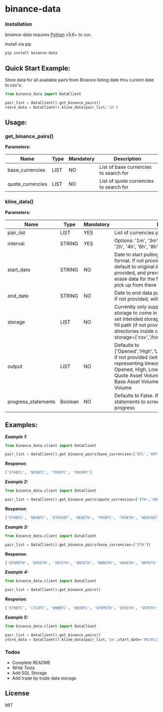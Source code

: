 # binance-data

### Installation

binance-data requires [Python](https://www.python.org/) v3.6+ to run.

Install via pip

```sh
pip install binance-data
```
## Quick Start Example:
Store data for all available pairs from Binance listing date thru current date to csv's:

```python
from binance_data import DataClient

pair_list = DataClient().get_binance_pairs()
store_data = DataClient().kline_data(pair_list,'1m')
```
## Usage:
### get_binance_pairs()
**Parameters:**

Name | Type | Mandatory | Description
------------ | ------------ | ------------ | ------------
base_currencies | LIST | NO |List of base currencies to search for
quote_currencies| LIST| NO | List of quote currencies to search for

### kline_data()
**Parameters:**

Name | Type | Mandatory | Description
------------ | ------------ | ------------ | ------------
pair_list | LIST | YES |List of currencies pairs to pull data for
interval| STRING| YES | Options: '1m', '3m', '5m', '15m', '30m', '1h', '2h', '4h', '6h', '8h', '12h'
start_date|STRING|NO|Date to start pulling data from in MM/DD/YYYY format. If not provided and not previously ran will default to original listing date, else if not provided, and previously stored data exists, will erase data for the final day previously pulled and pick up from there
end_date|STRING|NO|Date to end data pull at in MM/DD/YYYY format. If not provided, will default to now.
storage|LIST|NO|Currently only supports CSV storage, SQL storage to come in future updates. Also allows to set intended storage directory by providing full fill path (if not provided, will create storage directories inside current directory). Example: storage=['csv','/home/user/kline_data/']
output|LIST|NO|Defaults to ['Opened','High','Low','Close','Volume','Closed'] if not provided (with Opened and Closed representing timestamps). Options include: Opened, High, Low, Close, Volume, Closed, Quote Asset Volume, Total Trades, Taker Buy Base Asset Volume,Taker Buy Quote Asset Volume
progress_statements|Boolean|NO|Defaults to False. If set to True, will output print statements to screen to keep you apprised of progress

## Examples:
***Example 1:***
```python
from binance_data.client import DataClient

pair_list = DataClient().get_binance_pairs(base_currencies=['BTC','XRP'],quote_currencies=['ETH','NEO','TRX'])
```
**Response:**
```python
['ETHBTC', 'NEOBTC', 'TRXBTC', 'TRXXRP']
```
***Example 2:***
```python
from binance_data.client import DataClient

pair_list = DataClient().get_binance_pairs(quote_currencies=['ETH','NEO','TRX'])
```
**Response:**
```python
['ETHBTC', 'NEOBTC', 'ETHUSDT', 'NEOETH', 'TRXBTC', 'TRXETH', 'NEOUSDT', 'NEOBNB', 'ETHTUSD', 'TRXBNB', 'TRXUSDT', 'ETHPAX', 'ETHUSDC', 'TRXTUSD', 'NEOTUSD', 'TRXXRP', 'TRXPAX', 'TRXUSDC', 'NEOPAX', 'NEOUSDC']
```
***Example 3:***
```python
from binance_data.client import DataClient

pair_list = DataClient().get_binance_pairs(base_currencies=['ETH'])
```
**Response:**
```python
['QTUMETH', 'EOSETH', 'SNTETH', 'BNTETH', 'BNBETH', 'OAXETH', 'DNTETH', 'MCOETH', 'ICNETH', 'WTCETH', 'LRCETH', 'OMGETH', 'ZRXETH', 'STRATETH', 'SNGLSETH', 'BQXETH', 'KNCETH', 'FUNETH', 'SNMETH', 'NEOETH', 'IOTAETH', 'LINKETH', 'XVGETH', 'SALTETH', 'MDAETH', 'MTLETH', 'SUBETH', 'ETCETH', 'MTHETH', 'ENGETH', 'ZECETH', 'ASTETH', 'DASHETH', 'BTGETH', 'EVXETH', 'REQETH', 'VIBETH', 'HSRETH', 'TRXETH', 'POWRETH', 'ARKETH', 'YOYOETH', 'XRPETH', 'MODETH', 'ENJETH', 'STORJETH', 'VENETH', 'KMDETH', 'RCNETH', 'NULSETH', 'RDNETH', 'XMRETH', 'DLTETH', 'AMBETH', 'BCCETH', 'BATETH', 'BCPTETH', 'ARNETH', 'GVTETH', 'CDTETH', 'GXSETH', 'POEETH', 'QSPETH', 'BTSETH', 'XZCETH', 'LSKETH', 'TNTETH', 'FUELETH', 'MANAETH', 'BCDETH', 'DGDETH', 'ADXETH', 'ADAETH', 'PPTETH', 'CMTETH', 'XLMETH', 'CNDETH', 'LENDETH', 'WABIETH', 'LTCETH', 'TNBETH', 'WAVESETH', 'GTOETH', 'ICXETH', 'OSTETH', 'ELFETH', 'AIONETH', 'NEBLETH', 'BRDETH', 'EDOETH', 'WINGSETH', 'NAVETH', 'LUNETH', 'TRIGETH', 'APPCETH', 'VIBEETH', 'RLCETH', 'INSETH', 'PIVXETH', 'IOSTETH', 'CHATETH', 'STEEMETH', 'NANOETH', 'VIAETH', 'BLZETH', 'AEETH', 'RPXETH', 'NCASHETH', 'POAETH', 'ZILETH', 'ONTETH', 'STORMETH', 'XEMETH', 'WANETH', 'WPRETH', 'QLCETH', 'SYSETH', 'GRSETH', 'CLOAKETH', 'GNTETH', 'LOOMETH', 'BCNETH', 'REPETH', 'TUSDETH', 'ZENETH', 'SKYETH', 'CVCETH', 'THETAETH', 'IOTXETH', 'QKCETH', 'AGIETH', 'NXSETH', 'DATAETH', 'SCETH', 'NPXSETH', 'KEYETH', 'NASETH', 'MFTETH', 'DENTETH', 'ARDRETH', 'HOTETH', 'VETETH', 'DOCKETH', 'PHXETH', 'HCETH', 'PAXETH']
```
***Example 4:***
```python
from binance_data.client import DataClient

pair_list = DataClient().get_binance_pairs()
```
**Response:**
```python
['ETHBTC', 'LTCBTC', 'BNBBTC', 'NEOBTC', 'QTUMETH', 'EOSETH', 'SNTETH', 'BNTETH', 'BCCBTC', 'GASBTC', 'BNBETH', 'BTCUSDT', 'ETHUSDT', 'HSRBTC', 'OAXETH', 'DNTETH', 'MCOETH', 'ICNETH', 'MCOBTC', 'WTCBTC', 'WTCETH', 'LRCBTC', 'LRCETH', 'QTUMBTC', 'YOYOBTC', 'OMGBTC', 'OMGETH', 'ZRXBTC', 'ZRXETH', 'STRATBTC', 'STRATETH', 'SNGLSBTC', 'SNGLSETH', 'BQXBTC', 'BQXETH', 'KNCBTC', 'KNCETH', 'FUNBTC', 'FUNETH', 'SNMBTC', 'SNMETH', 'NEOETH', 'IOTABTC', 'IOTAETH', 'LINKBTC', 'LINKETH', 'XVGBTC', 'XVGETH', 'SALTBTC', 'SALTETH', 'MDABTC', 'MDAETH', 'MTLBTC', 'MTLETH', 'SUBBTC', 'SUBETH', 'EOSBTC', 'SNTBTC', 'ETCETH', 'ETCBTC', 'MTHBTC', 'MTHETH', 'ENGBTC', 'ENGETH', 'DNTBTC', 'ZECBTC', 'ZECETH', 'BNTBTC', 'ASTBTC', 'ASTETH', 'DASHBTC', 'DASHETH', 'OAXBTC', 'ICNBTC', 'BTGBTC', 'BTGETH', 'EVXBTC', 'EVXETH', 'REQBTC', 'REQETH', 'VIBBTC', 'VIBETH', 'HSRETH', 'TRXBTC', 'TRXETH', 'POWRBTC', 'POWRETH', 'ARKBTC', 'ARKETH', 'YOYOETH', 'XRPBTC', 'XRPETH', 'MODBTC', 'MODETH', 'ENJBTC', 'ENJETH', 'STORJBTC', 'STORJETH', 'BNBUSDT', 'VENBNB', 'YOYOBNB', 'POWRBNB', 'VENBTC', 'VENETH', 'KMDBTC', 'KMDETH', 'NULSBNB', 'RCNBTC', 'RCNETH', 'RCNBNB', 'NULSBTC', 'NULSETH', 'RDNBTC', 'RDNETH', 'RDNBNB', 'XMRBTC', 'XMRETH', 'DLTBNB', 'WTCBNB', 'DLTBTC', 'DLTETH', 'AMBBTC', 'AMBETH', 'AMBBNB', 'BCCETH', 'BCCUSDT', 'BCCBNB', 'BATBTC', 'BATETH', 'BATBNB', 'BCPTBTC', 'BCPTETH', 'BCPTBNB', 'ARNBTC', 'ARNETH', 'GVTBTC', 'GVTETH', 'CDTBTC', 'CDTETH', 'GXSBTC', 'GXSETH', 'NEOUSDT', 'NEOBNB', 'POEBTC', 'POEETH', 'QSPBTC', 'QSPETH', 'QSPBNB', 'BTSBTC', 'BTSETH', 'BTSBNB', 'XZCBTC', 'XZCETH', 'XZCBNB', 'LSKBTC', 'LSKETH', 'LSKBNB', 'TNTBTC', 'TNTETH', 'FUELBTC', 'FUELETH', 'MANABTC', 'MANAETH', 'BCDBTC', 'BCDETH', 'DGDBTC', 'DGDETH', 'IOTABNB', 'ADXBTC', 'ADXETH', 'ADXBNB', 'ADABTC', 'ADAETH', 'PPTBTC', 'PPTETH', 'CMTBTC', 'CMTETH', 'CMTBNB', 'XLMBTC', 'XLMETH', 'XLMBNB', 'CNDBTC', 'CNDETH', 'CNDBNB', 'LENDBTC', 'LENDETH', 'WABIBTC', 'WABIETH', 'WABIBNB', 'LTCETH', 'LTCUSDT', 'LTCBNB', 'TNBBTC', 'TNBETH', 'WAVESBTC', 'WAVESETH', 'WAVESBNB', 'GTOBTC', 'GTOETH', 'GTOBNB', 'ICXBTC', 'ICXETH', 'ICXBNB', 'OSTBTC', 'OSTETH', 'OSTBNB', 'ELFBTC', 'ELFETH', 'AIONBTC', 'AIONETH', 'AIONBNB', 'NEBLBTC', 'NEBLETH', 'NEBLBNB', 'BRDBTC', 'BRDETH', 'BRDBNB', 'MCOBNB', 'EDOBTC', 'EDOETH', 'WINGSBTC', 'WINGSETH', 'NAVBTC', 'NAVETH', 'NAVBNB', 'LUNBTC', 'LUNETH', 'TRIGBTC', 'TRIGETH', 'TRIGBNB', 'APPCBTC', 'APPCETH', 'APPCBNB', 'VIBEBTC', 'VIBEETH', 'RLCBTC', 'RLCETH', 'RLCBNB', 'INSBTC', 'INSETH', 'PIVXBTC', 'PIVXETH', 'PIVXBNB', 'IOSTBTC', 'IOSTETH', 'CHATBTC', 'CHATETH', 'STEEMBTC', 'STEEMETH', 'STEEMBNB', 'NANOBTC', 'NANOETH', 'NANOBNB', 'VIABTC', 'VIAETH', 'VIABNB', 'BLZBTC', 'BLZETH', 'BLZBNB', 'AEBTC', 'AEETH', 'AEBNB', 'RPXBTC', 'RPXETH', 'RPXBNB', 'NCASHBTC', 'NCASHETH', 'NCASHBNB', 'POABTC', 'POAETH', 'POABNB', 'ZILBTC', 'ZILETH', 'ZILBNB', 'ONTBTC', 'ONTETH', 'ONTBNB', 'STORMBTC', 'STORMETH', 'STORMBNB', 'QTUMBNB', 'QTUMUSDT', 'XEMBTC', 'XEMETH', 'XEMBNB', 'WANBTC', 'WANETH', 'WANBNB', 'WPRBTC', 'WPRETH', 'QLCBTC', 'QLCETH', 'SYSBTC', 'SYSETH', 'SYSBNB', 'QLCBNB', 'GRSBTC', 'GRSETH', 'ADAUSDT', 'ADABNB', 'CLOAKBTC', 'CLOAKETH', 'GNTBTC', 'GNTETH', 'GNTBNB', 'LOOMBTC', 'LOOMETH', 'LOOMBNB', 'XRPUSDT', 'BCNBTC', 'BCNETH', 'BCNBNB', 'REPBTC', 'REPETH', 'REPBNB', 'BTCTUSD', 'TUSDBTC', 'ETHTUSD', 'TUSDETH', 'TUSDBNB', 'ZENBTC', 'ZENETH', 'ZENBNB', 'SKYBTC', 'SKYETH', 'SKYBNB', 'EOSUSDT', 'EOSBNB', 'CVCBTC', 'CVCETH', 'CVCBNB', 'THETABTC', 'THETAETH', 'THETABNB', 'XRPBNB', 'TUSDUSDT', 'IOTAUSDT', 'XLMUSDT', 'IOTXBTC', 'IOTXETH', 'QKCBTC', 'QKCETH', 'AGIBTC', 'AGIETH', 'AGIBNB', 'NXSBTC', 'NXSETH', 'NXSBNB', 'ENJBNB', 'DATABTC', 'DATAETH', 'ONTUSDT', 'TRXBNB', 'TRXUSDT', 'ETCUSDT', 'ETCBNB', 'ICXUSDT', 'SCBTC', 'SCETH', 'SCBNB', 'NPXSBTC', 'NPXSETH', 'VENUSDT', 'KEYBTC', 'KEYETH', 'NASBTC', 'NASETH', 'NASBNB', 'MFTBTC', 'MFTETH', 'MFTBNB', 'DENTBTC', 'DENTETH', 'ARDRBTC', 'ARDRETH', 'ARDRBNB', 'NULSUSDT', 'HOTBTC', 'HOTETH', 'VETBTC', 'VETETH', 'VETUSDT', 'VETBNB', 'DOCKBTC', 'DOCKETH', 'POLYBTC', 'POLYBNB', 'PHXBTC', 'PHXETH', 'PHXBNB', 'HCBTC', 'HCETH', 'GOBTC', 'GOBNB', 'PAXBTC', 'PAXBNB', 'PAXUSDT', 'PAXETH', 'RVNBTC', 'RVNBNB', 'DCRBTC', 'DCRBNB', 'USDCBNB', 'USDCBTC', 'MITHBTC', 'MITHBNB', 'BCHABCBTC', 'BCHSVBTC', 'BCHABCUSDT', 'BCHSVUSDT', 'BNBPAX', 'BTCPAX', 'ETHPAX', 'XRPPAX', 'EOSPAX', 'XLMPAX', 'RENBTC', 'RENBNB', 'BNBTUSD', 'XRPTUSD', 'EOSTUSD', 'XLMTUSD', 'BNBUSDC', 'BTCUSDC', 'ETHUSDC', 'XRPUSDC', 'EOSUSDC', 'XLMUSDC', 'USDCUSDT', 'ADATUSD', 'TRXTUSD', 'NEOTUSD', 'TRXXRP', 'XZCXRP', 'PAXTUSD', 'USDCTUSD', 'USDCPAX', 'LINKUSDT', 'LINKTUSD', 'LINKPAX', 'LINKUSDC', 'WAVESUSDT', 'WAVESTUSD', 'WAVESPAX', 'WAVESUSDC', 'BCHABCTUSD', 'BCHABCPAX', 'BCHABCUSDC', 'BCHSVTUSD', 'BCHSVPAX', 'BCHSVUSDC', 'LTCTUSD', 'LTCPAX', 'LTCUSDC', 'TRXPAX', 'TRXUSDC', 'BTTBTC', 'BTTBNB', 'BTTUSDT', 'BNBUSDS', 'BTCUSDS', 'USDSUSDT', 'USDSPAX', 'USDSTUSD', 'USDSUSDC', 'BTTPAX', 'BTTTUSD', 'BTTUSDC', 'ONGBNB', 'ONGBTC', 'ONGUSDT', 'HOTBNB', 'HOTUSDT', 'ZILUSDT', 'ZRXBNB', 'ZRXUSDT', 'FETBNB', 'FETBTC', 'FETUSDT', 'BATUSDT', 'XMRBNB', 'XMRUSDT', 'ZECBNB', 'ZECUSDT', 'ZECPAX', 'ZECTUSD', 'ZECUSDC', 'IOSTBNB', 'IOSTUSDT', 'CELRBNB', 'CELRBTC', 'CELRUSDT', 'ADAPAX', 'ADAUSDC', 'NEOPAX', 'NEOUSDC', 'DASHBNB', 'DASHUSDT', 'NANOUSDT', 'OMGBNB', 'OMGUSDT', 'THETAUSDT', 'ENJUSDT', 'MITHUSDT', 'MATICBNB', 'MATICBTC', 'MATICUSDT', 'ATOMBNB', 'ATOMBTC', 'ATOMUSDT', 'ATOMUSDC', 'ATOMPAX', 'ATOMTUSD', 'ETCUSDC', 'ETCPAX', 'ETCTUSD', 'BATUSDC', 'BATPAX', 'BATTUSD', 'PHBBNB', 'PHBBTC', 'PHBUSDC', 'PHBTUSD', 'PHBPAX', 'TFUELBNB', 'TFUELBTC', 'TFUELUSDT', 'TFUELUSDC', 'TFUELTUSD', 'TFUELPAX', 'ONEBNB', 'ONEBTC', 'ONEUSDT', 'ONETUSD', 'ONEPAX', 'ONEUSDC']

```

***Example 5:***
```python
from binance_data.client import DataClient

pair_list = DataClient().get_binance_pairs()
store_data = DataClient().kline_data(pair_list,'1m',start_date='06/01/2019',end_date='06/05/2019',storage=['csv','/home/user/kline_data/'],progress_statements=True)
```
### Todos

 - Complete README
 - Write Tests
 - Add SQL Storage
 - Add trade by trade data storage
 

License
----

MIT

[//]: # (These are reference links used in the body of this note and get stripped out when the markdown processor does its job. There is no need to format nicely because it shouldn't be seen. Thanks SO - http://stackoverflow.com/questions/4823468/store-comments-in-markdown-syntax)


   [Python]: <https://www.python.org/>
   [git-repo-url]: <https://github.com/uneasyguy/binance_data.git>
